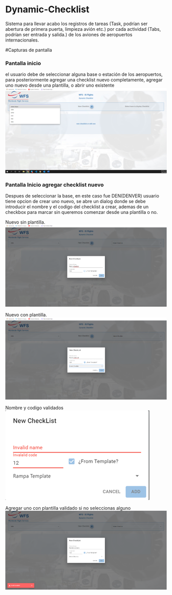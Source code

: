 # Dynamic-Checklist
Sistema para llevar acabo los registros de tareas (Task, podrían ser abertura de primera puerta, limpieza avión etc.) por cada actividad (Tabs, podrían ser entrada y salida.) de los aviones de aeropuertos internacionales.



#Capturas de pantalla
### Pantalla inicio
el usuario debe de seleccionar alguna base o estación de los aeropuertos, para posteriormente agregar una checklist nuevo completamente, agregar uno nuevo desde una plantilla, o abrir uno existente
<img src="Capturas/Pantalla_Inicio.png">

### Pantalla Inicio agregar checklist nuevo
Despues de seleccionar la base, en este caso fue DEN(DENVER) usuario tiene opcion de crear uno nuevo, se abre un dialog donde se debe introducir el nombre y el codigo del checklist a crear, ademas de un checkbox para marcar sin queremos comenzar desde una plantilla o no.

Nuevo sin plantilla.
<img src="Capturas/Pantalla_AgregarNuevoTemplate.png">

Nuevo con plantilla.
<img src="Capturas/Pantalla_AgregarNuevo.png">

Nombre y codigo validados
<img src="Capturas/invalidName.png">

Agregar uno con plantilla validado si no seleccionas alguno
<img src="Capturas/invalidTemplate.png">
